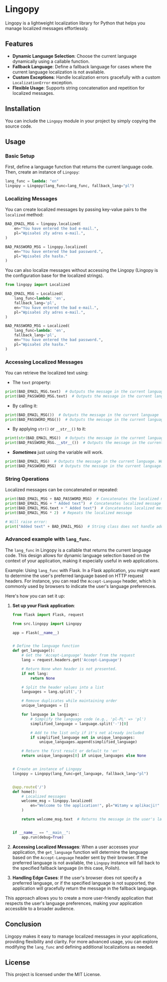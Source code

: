 # Lingopy

Lingopy is a lightweight localization library for Python that helps you manage localized messages effortlessly.

## Features

-   **Dynamic Language Selection**: Choose the current language dynamically using a callable function.
-   **Fallback Language**: Define a fallback language for cases where the current language localization is not available.
-   **Custom Exceptions**: Handle localization errors gracefully with a custom `LocalizationError` exception.
-   **Flexible Usage**: Supports string concatenation and repetition for localized messages.

## Installation

You can include the `Lingopy` module in your project by simply copying the source code.

## Usage

### Basic Setup

First, define a language function that returns the current language code. Then, create an instance of `Lingopy`:

```python
lang_func = lambda: "en"
lingopy = Lingopy(lang_func=lang_func, fallback_lang="pl")
```

### Localizing Messages

You can create localized messages by passing key-value pairs to the `localized` method:

```python
BAD_EMAIL_MSG = lingopy.localized(
    en="You have entered the bad e-mail.",
    pl="Wpisałeś zły adres e-mail.",
)

BAD_PASSWORD_MSG = lingopy.localized(
    en="You have entered the bad password.",
    pl="Wpisałeś złe hasło."
)
```

You can also localize messages without accessing the Lingopy (Lingopy is the configuration base for the localized strings).

```python
from lingopy import Localized

BAD_EMAIL_MSG = Localized(
    lang_func=lambda: 'en',
    fallback_lang='pl',
    en="You have entered the bad e-mail.",
    pl="Wpisałeś zły adres e-mail.",
)

BAD_PASSWORD_MSG = Localized(
    lang_func=lambda: 'en',
    fallback_lang='pl',
    en="You have entered the bad password.",
    pl="Wpisałeś złe hasło."
)
```

### Accessing Localized Messages

You can retrieve the localized text using:

-   The `text` property:

```python
print(BAD_EMAIL_MSG.text)  # Outputs the message in the current language
print(BAD_PASSWORD_MSG.text)  # Outputs the message in the current language
```

-   By calling it:

```python
print(BAD_EMAIL_MSG())  # Outputs the message in the current language
print(BAD_PASSWORD_MSG())  # Outputs the message in the current language
```

-   By applying `str()` or `__str__()` to it:

```python
print(str(BAD_EMAIL_MSG))  # Outputs the message in the current language
print(BAD_PASSWORD_MSG.__str__())  # Outputs the message in the current language
```

-   **_Sometimes_** just using the variable will work.

```python
print(BAD_EMAIL_MSG)  # Outputs the message in the current language. Works because `print` automatically uses __str__ on printed values.
print(BAD_PASSWORD_MSG)  # Outputs the message in the current language. Works because `print` automatically uses __str__ on printed values.
```

### String Operations

Localized messages can be concatenated or repeated:

```python
print(BAD_EMAIL_MSG + BAD_PASSWORD_MSG)  # Concatenates the localized messages
print(BAD_EMAIL_MSG + " Added text")  # Concatenates localized message with string
print(BAD_EMAIL_MSG.text + " Added text")  # Concatenates localized message with string
print(BAD_EMAIL_MSG * 2)  # Repeats the localized message

# Will raise error:
print("Added text" + BAD_EMAIL_MSG)  # String class does not handle adding other type than `str` to it.
```

### Advanced example with `lang_func`.

The `lang_func` in Lingopy is a callable that returns the current language code. This design allows for dynamic language selection based on the context of your application, making it especially useful in web applications.

Example: Using `lang_func` with Flask.
In a Flask application, you might want to determine the user's preferred language based on HTTP request headers. For instance, you can read the `Accept-Language` header, which is commonly used by browsers to indicate the user's language preferences.

Here's how you can set it up:

1. **Set up your Flask application**:

    ```python
    from flask import Flask, request

    from src.lingopy import Lingopy

    app = Flask(__name__)


    # Define the language function
    def get_language():
        # Get the 'Accept-Language' header from the request
        lang = request.headers.get('Accept-Language')

        # Return None when header is not presented.
        if not lang:
            return None

        # Split the header values into a list
        languages = lang.split(',')

        # Remove duplicates while maintaining order
        unique_languages = []

        for language in languages:
            # Simplify the language code (e.g., 'pl-PL' => 'pl')
            simplified_language = language.split('-')[0]

            # Add to the list only if it's not already included
            if simplified_language not in unique_languages:
                unique_languages.append(simplified_language)

        # Return the first result or default to 'en'
        return unique_languages[0] if unique_languages else None


    # Create an instance of Lingopy
    lingopy = Lingopy(lang_func=get_language, fallback_lang="pl")


    @app.route('/')
    def home():
        # Localized messages
        welcome_msg = lingopy.localized(
            en="Welcome to the application!", pl="Witamy w aplikacji!"
        )

        return welcome_msg.text  # Returns the message in the user's language


    if __name__ == "__main__":
        app.run(debug=True)
    ```

2. **Accessing Localized Messages**:
   When a user accesses your application, the `get_language` function will determine the language based on the `Accept-Language` header sent by their browser. If the preferred language is not available, the `Lingopy` instance will fall back to the specified fallback language (in this case, Polish).

3. **Handling Edge Cases**:
   If the user's browser does not specify a preferred language, or if the specified language is not supported, the application will gracefully return the message in the fallback language.

This approach allows you to create a more user-friendly application that respects the user's language preferences, making your application accessible to a broader audience.

## Conclusion

Lingopy makes it easy to manage localized messages in your applications, providing flexibility and clarity. For more advanced usage, you can explore modifying the `lang_func` and defining additional localizations as needed.

## License

This project is licensed under the MIT License.

